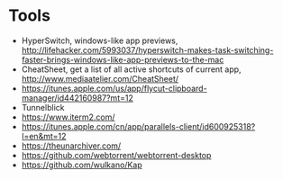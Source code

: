 # Tools

- HyperSwitch, windows-like app previews, http://lifehacker.com/5993037/hyperswitch-makes-task-switching-faster-brings-windows-like-app-previews-to-the-mac
- CheatSheet, get a list of all active shortcuts of current app, http://www.mediaatelier.com/CheatSheet/
- https://itunes.apple.com/us/app/flycut-clipboard-manager/id442160987?mt=12
- Tunnelblick
- https://www.iterm2.com/
- https://itunes.apple.com/cn/app/parallels-client/id600925318?l=en&mt=12
- https://theunarchiver.com/
- https://github.com/webtorrent/webtorrent-desktop
- https://github.com/wulkano/Kap
